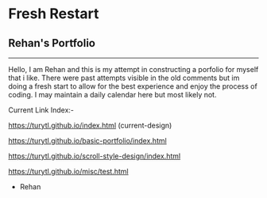 # Fresh Restart

## Rehan's Portfolio
---

Hello, I am Rehan and this is my attempt in constructing a porfolio for myself that i like. There were past attempts visible in the old comments but im doing a fresh start to allow for the best experience and enjoy the process of coding. I may maintain a daily calendar here but most likely not.

Current Link Index:-

https://turytl.github.io/index.html (current-design)

https://turytl.github.io/basic-portfolio/index.html

https://turytl.github.io/scroll-style-design/index.html

https://turytl.github.io/misc/test.html

- Rehan
